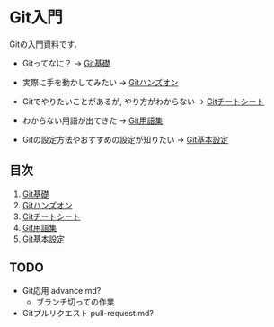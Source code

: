 # Git入門

Gitの入門資料です.

- Gitってなに？
→ [Git基礎](./basics.md)

- 実際に手を動かしてみたい
→ [Gitハンズオン](./hands-on.md)

- Gitでやりたいことがあるが, やり方がわからない
→ [Gitチートシート](./cheatsheet.md)

- わからない用語が出てきた
→ [Git用語集](./glossary.md)

- Gitの設定方法やおすすめの設定が知りたい
→ [Git基本設定](./config.md)


## 目次

1. [Git基礎](./basics.md)
2. [Gitハンズオン](./hands-on.md)
3. [Gitチートシート](./cheatsheet.md)
4. [Git用語集](./glossary.md)
5. [Git基本設定](./config.md)

## TODO

- Git応用 advance.md?
  - ブランチ切っての作業
- Gitプルリクエスト pull-request.md?
